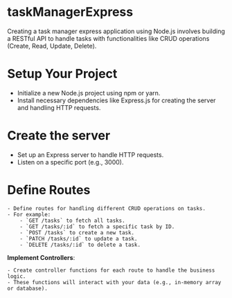 # taskManagerExpress

Creating a task manager express application using Node.js involves building a RESTful API to handle tasks with functionalities like CRUD operations (Create, Read, Update, Delete). 

# Setup Your Project 
- Initialize a new Node.js project using npm or yarn.
- Install necessary dependencies like Express.js for creating the server and handling HTTP requests.

# Create the server 
- Set up an Express server to handle HTTP requests.
- Listen on a specific port (e.g., 3000).

# Define Routes
    
    - Define routes for handling different CRUD operations on tasks.
    - For example:
        - `GET /tasks` to fetch all tasks.
        - `GET /tasks/:id` to fetch a specific task by ID.
        - `POST /tasks` to create a new task.
        - `PATCH /tasks/:id` to update a task.
        - `DELETE /tasks/:id` to delete a task.

 **Implement Controllers**:
    
    - Create controller functions for each route to handle the business logic.
    - These functions will interact with your data (e.g., in-memory array or database).
